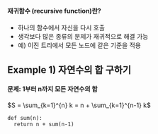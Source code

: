 #### 재귀함수 (recursive function)란?
- 하나의 함수에서 자신을 다시 호출
- 생각보다 많은 종류의 문제가 재귀적으로 해결 가능
- 예) 이진 트리에서 모든 노드에 같은 기준을 적용

## Example 1) 자연수의 합 구하기
#### 문제: 1부터 n까지 모든 자연수의 합
$S = \sum_{k=1}^{n} k = n + \sum_{k=1}^{n-1} k$
```
def sum(n):
  return n + sum(n-1)
```
